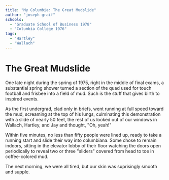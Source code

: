 ```yaml
---
title: "My Columbia: The Great Mudslide"
author: "joseph graif"
schools:
  - "Graduate School of Business 1978"
  - "Columbia College 1976"
tags:
  - "Hartley"
  - "Wallach"
---
```


# The Great Mudslide

One late night during the spring of 1975, right in the middle of final exams, a substantial spring shower turned a section of the quad used for touch football and frisbee into a field of mud. Such is the stuff that gives birth to inspired events.

As the first undergrad, clad only in briefs, went running at full speed toward the mud, screaming at the top of his lungs, culminating this demonstration with a slide of nearly 50 feet, the rest of us looked out of our windows in Wallach, Hartley, and Jay and thought, "Oh, yeah!"

Within five minutes, no less than fifty people were lined up, ready to take a running start and slide their way into columbiana. Some chose to remain indoors, sitting in the elevator lobby of their floor watching the doors open periodically to reveal two or three "sliders" covered from head to toe in coffee-colored mud.

The next morning, we were all tired, but our skin was suprisingly smooth and supple.
